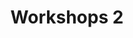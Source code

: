 ---
slug: workshops-2
type: event
status: ready
event_type: Workshops
title: Workshops 2
venue: null
date_time: Friday, April 21st, 15:30&#8209;17:30
schedule:
    -   time: t15:30&#8209;17:30
        item: $the-craft-of-algorave-documentation
        venue: VOGELFREI
    -   time: t15:30&#8209;17:30
        item: $nodysseus-three-live-lowcoding-three-js-visuals-in-the-browser
        venue: VOGELFREI
    -   time: t15:30&#8209;17:30
        item: $easy-stochastic-live-coding-with-megra-3
        venue: 'VOGELFREI'
    -   time: t15:30&#8209;17:30
        item: $introduction-to-nix-for-live-coding-software-packaging
        venue: 'Nijverheid, Kadeboot'
---